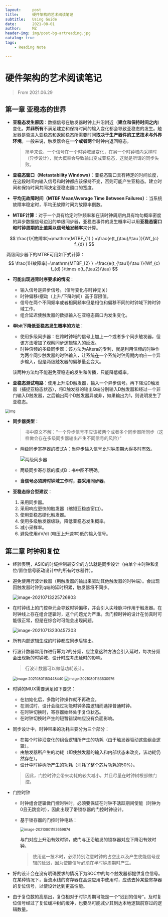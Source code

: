 ```yaml
---
layout:     post
title:      硬件架构的艺术阅读笔记
subtitle:   Using Guide
date:       2021-08-01
author:     MZ
header-img: img/post-bg-artreading.jpg
catalog: true
tags:
    - Reading Note

---
```




# 硬件架构的艺术阅读笔记

> From 2021.06.29

## 第一章 亚稳态的世界

- **亚稳态发生原因**：数据信号在触发器时钟上升沿附近（**建立和保持时间之内**）变化。**并非所有**不满足建立和保持时间的输入变化都会导致亚稳态的发生。触发器是否进入亚稳态和返回稳态所需要时间**取决于生产器件的工艺技术与外界环境**。一般来说，触发器会在**一个或者两个**时钟内返回稳态。

  > 简单来说，一个信号在一个时钟域里变化，在另一个时钟域内采样时（异步设计），就大概率会导致输出变成亚稳态，这就是所谓的同步失败。

- **亚稳态窗口（Metastability Windows）**：亚稳态窗口具有特定的时间长度，在这段时间内输入信号和时钟都应该保持不变，否则可能产生亚稳态。建立时间和保持时间共同决定亚稳态窗口的宽度。

- **平均无故障时间（MTBF Mean/Average Time Between Failures）**：当系统故障率稳定时，平均无故障时间为故障率倒数。
- **MTBF计算**：对于一个具有给定时钟频率和在该时钟周期内具有均匀概率密度的异步数据信号边沿的单级同步器，亚稳态事件的发生概率可以用**亚稳态窗口和时钟周期的比值乘以信号触发频率**来计算。

$$
\frac{1}{故障率}=\mathrm{MTBF_{1} }  =\frac{e(t_{\tau}/\tau )}{Wf_{c} f_{d} }
$$

​		两级同步器下的MTBF可用如下式计算：
$$
\frac{1}{故障率}=\mathrm{MTBF_{2} }  =\frac{e(t_{\tau1}/\tau )}{Wf_{c} f_{d} }\times e(t_{\tau2}/\tau)
$$

- **可能出现违背时序要求的情况**：

  - 输入信号是异步信号。（信号变化与时钟无关）
  - 时钟偏移/摆动（上升/下降时间）高于容限值。
  - 信号在两个不同频率或者相同频率但是相位和偏移不同的时钟域下跨时钟域工作。
  - 组合延迟使触发器的数据输入在亚稳态窗口内发生变化。

- **单bit下降低亚稳态发生概率的方法**：
  - 使用多级同步器：在跨时钟域的信号上加上一个或者多个同步触发器，但该方法增加了观察同步逻辑输入的延迟。
  - 时钟倍频的多级同步器：该方法为Altera的专利，就是利用倍频的时钟作为两个同步触发器的时钟输入，让系统在一个系统时钟周期内响应一个异步输入，但是两级触发器的偏移量会变大。

  该两种方法均不能避免亚稳态的发生和传播，只能降低概率。

- **亚稳态测试电路**：使用上升沿D触发器，输入一个异步信号。再下降沿D触发器（捕捉亚稳态状态），将D触发器的输出Q端分别输入D触发器和经过一个非门输入D触发器，之后输出两个D触发器异或非，如果输出为1，则说明发生了亚稳态。

<img src="https://gitee.com/xmzcool/bloglmage/raw/master/img/2020040319213588.png" alt="img" style="zoom:80%;" />

- **同步器类型**：

  > 书中原文不解：“一个异步信号不应该被两个或者多个同步器所同步（这样做会存在多级同步器输出产生不同信号的风险）”

  - 两级同步寄存器的模式A：当异步输入信号比时钟周期大得多时有效。

    ![两级同步器](https://gitee.com/xmzcool/bloglmage/raw/master/img/20200403192532712.png)

  - 两级同步寄存器的模式B：书中图不明确。

  - **当信号必须跨时钟域工作时，要采用同步器**。

- **亚稳态综合型建议**：

  1. 采用同步器。
  2. 采用响应更快的触发器（缩短亚稳态窗口）。
  3. 使用亚稳态硬化触发器。
  4. 使用多级触发器级联，降低亚稳态发生概率。
  5. 减小采样率。
  6. 避免使用dV/dt (电压上升速率)低的输入信号。

## 第二章 时钟和复位 

- 经验表明，ASIC的时域控制最安全的方法就是同步设计（由单个主时钟和复位/置位信号驱动设计中的所有时序器件）。

- 避免使用行波计数器（用触发器的输出来驱动其他触发器的时钟端）。会出现因触发器时钟到q端的延时积累，触发器将不同步。

  ![image-20210713225726803](https://gitee.com/xmzcool/bloglmage/raw/master/img/image-20210713225726803.png)

- 在时钟线上的门控单元会导致时钟偏移，并会引入尖峰脉冲作用于触发器。在时钟线上存在组合逻辑时，这个问题尤为严重。含门控时钟的设计在仿真时可能很正常，但是在综合时可能会出现问题。

  ![image-20210713230457303](https://gitee.com/xmzcool/bloglmage/raw/master/img/image-20210713230457303.png)

- 所有内部逻辑生成的时钟都应同步后输出。

- 行波计数器常用作进行幂为2的分频，应注意这种方法会引入延时，每次分频会出现新的时钟域，设计时应考虑延时的影响。

  > 行波计数器可以做低功耗设计。

  <img src="https://gitee.com/xmzcool/bloglmage/raw/master/img/image-20210801153448440.png" alt="image-20210801153448440" style="zoom:80%;" />

  <img src="https://gitee.com/xmzcool/bloglmage/raw/master/img/image-20210801153530976.png" alt="image-20210801153530976" style="zoom:80%;" />

- 时钟的MUX需要满足如下要求：

  - 在初始化后，多路时钟操作就不再改变。
  - 在测试时，设计会绕过功能时钟多路逻辑而选择普通时钟。
  - 在时钟切换时，寄存器始终处于复位状态。
  - 在时钟切换时产生的短暂错误响应没有负面影响。

- 同步设计中，时钟带来的功耗主要分为三个部分：

  - 在每个时钟沿变化的组合逻辑所产生的功耗（由于触发器驱动这些组合逻辑）。
  - 由触发器所产生的功耗（即使触发器的输入和内部状态未改变，该功耗仍然存在）。
  - 设计中时钟树所产生的功耗（消耗了整个芯片功耗的50%）。

  > 因此，门控时钟会带来功耗的较大减小，并且尽量在时钟树根部做门控。

- 门控时钟

  - 时钟组合逻辑做门控时钟时，必须要保证在时钟不活跃期间使能（时钟为0且无跳变时），因此出现了带锁存器的门控时钟设计。

  - 基于锁存器的门控时钟电路：

    <img src="https://gitee.com/xmzcool/bloglmage/raw/master/img/image-20210801192659874.png" alt="image-20210801192659874" style="zoom:80%;" />

    与门对应上升沿有效时钟，或门与正沿触发的锁存器对应下降沿有效时钟。

    > 使用这一技术时，必须特别注意时钟的占空比以及产生使能信号逻辑的延迟，因为使能信号必须在半时钟周期时产生。

- 好的设计会在没有明确要求的情况下为SOC中的每个触发器都提供复位信号。在某种情况下，当流水线的寄存器在高速应用中使用时，应该去掉某些寄存器的复位信号，以使设计达到更高性能。

- 由于复位数的高扇出，复位相对于时钟周期可能是一个“迟到的信号”。及时复位信号经过了复位缓冲树的缓冲，也要尽可能减少其到达本地逻辑前穿过的逻辑数量。
